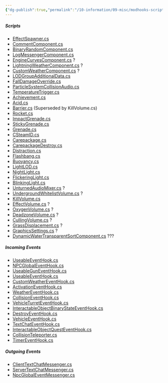 ```yaml
---
{"dg-publish":true,"permalink":"/10-information/09-misc/modhooks-scripts/list-of-unturned-modhooks-and-scripts/","created":"2024-11-15T20:01:08.903+07:00","updated":"2024-11-15T22:33:54.722+07:00"}
---
```


##### Scripts
- [EffectSpawner.cs](https://github.com/Unturned-Datamining/Unturned-Datamining/blob/09b5dd59b7981ff4f27ca917f31689b12fbdaec1/Assembly-CSharp/SDG.Unturned/EffectManager.cs) 
- [CommentComponent.cs](https://github.com/Unturned-Datamining/Unturned-Datamining/blob/09b5dd59b7981ff4f27ca917f31689b12fbdaec1/Assembly-CSharp/SDG.Unturned/CommentComponent.cs)
- [BinaryRandomComponent.cs](https://github.com/Unturned-Datamining/Unturned-Datamining/blob/09b5dd59b7981ff4f27ca917f31689b12fbdaec1/Assembly-CSharp/SDG.Unturned/BinaryRandomComponent.cs)
- [LogMessengerComponent.cs](https://github.com/Unturned-Datamining/Unturned-Datamining/blob/09b5dd59b7981ff4f27ca917f31689b12fbdaec1/Assembly-CSharp/SDG.Unturned/LogMessengerComponent.cs)
- [EngineCurvesComponent.cs](<https://github.com/Unturned-Datamining/Unturned-Datamining/blob/09b5dd59b7981ff4f27ca917f31689b12fbdaec1/Assembly-CSharp/SDG.Unturned/EngineCurvesComponent.cs>) ?
- [LightningWeatherComponent.cs](<https://github.com/Unturned-Datamining/Unturned-Datamining/blob/09b5dd59b7981ff4f27ca917f31689b12fbdaec1/Assembly-CSharp/SDG.Unturned/LightningWeatherComponent.cs>) ?
- [CustomWeatherComponent.cs](<https://github.com/Unturned-Datamining/Unturned-Datamining/blob/09b5dd59b7981ff4f27ca917f31689b12fbdaec1/Assembly-CSharp/SDG.Unturned/CustomWeatherComponent.cs>) ?
- [LODGroupAdditionalData.cs](https://github.com/Unturned-Datamining/Unturned-Datamining/blob/09b5dd59b7981ff4f27ca917f31689b12fbdaec1/Assembly-CSharp/SDG.Unturned/LODGroupAdditionalData.cs)
- [FallDamageOverride.cs](https://github.com/Unturned-Datamining/Unturned-Datamining/blob/09b5dd59b7981ff4f27ca917f31689b12fbdaec1/Assembly-CSharp/SDG.Unturned/FallDamageOverride.cs)
- [ParticleSystemCollisionAudio.cs](https://github.com/Unturned-Datamining/Unturned-Datamining/blob/09b5dd59b7981ff4f27ca917f31689b12fbdaec1/Assembly-CSharp/SDG.Unturned/ParticleSystemCollisionAudio.cs)
- [TemperatureTrigger.cs](https://github.com/Unturned-Datamining/Unturned-Datamining/blob/09b5dd59b7981ff4f27ca917f31689b12fbdaec1/Assembly-CSharp/SDG.Unturned/TemperatureTrigger.cs)
- [Achievement.cs](<https://github.com/Unturned-Datamining/Unturned-Datamining/blob/09b5dd59b7981ff4f27ca917f31689b12fbdaec1/Assembly-CSharp/SDG.Unturned/Achievement.cs>)
- [Acid.cs](<https://github.com/Unturned-Datamining/Unturned-Datamining/blob/09b5dd59b7981ff4f27ca917f31689b12fbdaec1/Assembly-CSharp/SDG.Unturned/Acid.cs>)
- [Barrier.cs](<https://github.com/Unturned-Datamining/Unturned-Datamining/blob/09b5dd59b7981ff4f27ca917f31689b12fbdaec1/Assembly-CSharp/SDG.Unturned/Barrier.cs>) (Superseded by KillVolume.cs)
- [Rocket.cs](<https://github.com/Unturned-Datamining/Unturned-Datamining/blob/09b5dd59b7981ff4f27ca917f31689b12fbdaec1/Assembly-CSharp/SDG.Unturned/Rocket.cs>)
- [ImpactGrenade.cs](<https://github.com/Unturned-Datamining/Unturned-Datamining/blob/09b5dd59b7981ff4f27ca917f31689b12fbdaec1/Assembly-CSharp/SDG.Unturned/ImpactGrenade.cs>)
- [StickyGrenade.cs](<https://github.com/Unturned-Datamining/Unturned-Datamining/blob/09b5dd59b7981ff4f27ca917f31689b12fbdaec1/Assembly-CSharp/SDG.Unturned/StickyGrenade.cs>)
- [Grenade.cs](<https://github.com/Unturned-Datamining/Unturned-Datamining/blob/09b5dd59b7981ff4f27ca917f31689b12fbdaec1/Assembly-CSharp/SDG.Unturned/Grenade.cs>)
- [CSteamID.cs](<https://github.com/olie304/UnturnedScripts/blob/master/CSteamID.cs>)
- [Carepackage.cs](<https://github.com/Unturned-Datamining/Unturned-Datamining/blob/09b5dd59b7981ff4f27ca917f31689b12fbdaec1/Assembly-CSharp/SDG.Unturned/Carepackage.cs>)
- [CarepackageDestroy.cs](<https://github.com/Unturned-Datamining/Unturned-Datamining/blob/09b5dd59b7981ff4f27ca917f31689b12fbdaec1/Assembly-CSharp/SDG.Unturned/CarepackageDestroy.cs>)
- [Distraction.cs](<https://github.com/Unturned-Datamining/Unturned-Datamining/blob/09b5dd59b7981ff4f27ca917f31689b12fbdaec1/Assembly-CSharp/SDG.Unturned/Distraction.cs>)
- [Flashbang.cs](<https://github.com/Unturned-Datamining/Unturned-Datamining/blob/09b5dd59b7981ff4f27ca917f31689b12fbdaec1/Assembly-CSharp/SDG.Unturned/Flashbang.cs>)
- [Buoyancy.cs](<https://github.com/Unturned-Datamining/Unturned-Datamining/blob/09b5dd59b7981ff4f27ca917f31689b12fbdaec1/Assembly-CSharp/SDG.Unturned/Buoyancy.cs>)
- [LightLOD.cs](<https://github.com/Unturned-Datamining/Unturned-Datamining/blob/09b5dd59b7981ff4f27ca917f31689b12fbdaec1/Assembly-CSharp/SDG.Unturned/LightLOD.cs>)
- [NightLight.cs](<https://github.com/Unturned-Datamining/Unturned-Datamining/blob/09b5dd59b7981ff4f27ca917f31689b12fbdaec1/Assembly-CSharp/SDG.Unturned/NightLight.cs>)
- [FlickeringLight.cs](<https://github.com/Unturned-Datamining/Unturned-Datamining/blob/09b5dd59b7981ff4f27ca917f31689b12fbdaec1/Assembly-CSharp/SDG.Unturned/FlickeringLight.cs>)
- [BlinkingLight.cs](<https://github.com/Unturned-Datamining/Unturned-Datamining/blob/09b5dd59b7981ff4f27ca917f31689b12fbdaec1/Assembly-CSharp/SDG.Unturned/BlinkingLight.cs>) 
- [UnturnedAudioMixer.cs](<https://github.com/Unturned-Datamining/Unturned-Datamining/blob/09b5dd59b7981ff4f27ca917f31689b12fbdaec1/Assembly-CSharp/SDG.Unturned/UnturnedAudioMixer.cs>) ?
- [UndergroundWhitelistVolume.cs](<https://github.com/Unturned-Datamining/Unturned-Datamining/blob/09b5dd59b7981ff4f27ca917f31689b12fbdaec1/Assembly-CSharp/SDG.Framework.Devkit/UndergroundWhitelistVolume.cs>) ?
- [KillVolume.cs](<https://github.com/Unturned-Datamining/Unturned-Datamining/blob/09b5dd59b7981ff4f27ca917f31689b12fbdaec1/Assembly-CSharp/SDG.Framework.Devkit/KillVolume.cs>)
- [EffectVolume.cs](<https://github.com/Unturned-Datamining/Unturned-Datamining/blob/09b5dd59b7981ff4f27ca917f31689b12fbdaec1/Assembly-CSharp/SDG.Framework.Devkit/EffectVolume.cs>) ?
- [OxygenVolume.cs](<https://github.com/Unturned-Datamining/Unturned-Datamining/blob/09b5dd59b7981ff4f27ca917f31689b12fbdaec1/Assembly-CSharp/SDG.Framework.Devkit/OxygenVolume.cs>) ?
- [DeadzoneVolume.cs](<https://github.com/Unturned-Datamining/Unturned-Datamining/blob/09b5dd59b7981ff4f27ca917f31689b12fbdaec1/Assembly-CSharp/SDG.Framework.Devkit/DeadzoneVolume.cs>) ?
- [CullingVolume.cs](<https://github.com/Unturned-Datamining/Unturned-Datamining/blob/09b5dd59b7981ff4f27ca917f31689b12fbdaec1/Assembly-CSharp/SDG.Framework.Devkit/CullingVolume.cs>) ?
- [GrassDisplacement.cs](<https://github.com/Unturned-Datamining/Unturned-Datamining/blob/09b5dd59b7981ff4f27ca917f31689b12fbdaec1/Assembly-CSharp/SDG.Unturned/GrassDisplacement.cs>) ?
- [GraphicsSettings.cs](<https://github.com/Unturned-Datamining/Unturned-Datamining/blob/09b5dd59b7981ff4f27ca917f31689b12fbdaec1/Assembly-CSharp/SDG.Unturned/GraphicsSettings.cs>) ?
- [DynamicWaterTransparentSortComponent.cs](<https://github.com/Unturned-Datamining/Unturned-Datamining/blob/09b5dd59b7981ff4f27ca917f31689b12fbdaec1/Assembly-CSharp/SDG.Unturned/DynamicWaterTransparentSortComponent.cs>) ???

##### Incoming Events
- [UseableEventHook.cs](https://github.com/Unturned-Datamining/Unturned-Datamining/blob/09b5dd59b7981ff4f27ca917f31689b12fbdaec1/Assembly-CSharp/SDG.Unturned/UseableEventHook.cs) 
- [NPCGlobalEventHook.cs](https://github.com/Unturned-Datamining/Unturned-Datamining/blob/09b5dd59b7981ff4f27ca917f31689b12fbdaec1/Assembly-CSharp/SDG.Unturned/NpcGlobalEventHook.cs)
- [UseableGunEventHook.cs](https://github.com/Unturned-Datamining/Unturned-Datamining/blob/09b5dd59b7981ff4f27ca917f31689b12fbdaec1/Assembly-CSharp/SDG.Unturned/UseableGunEventHook.cs)
- [UseableEventHook.cs](https://github.com/Unturned-Datamining/Unturned-Datamining/blob/09b5dd59b7981ff4f27ca917f31689b12fbdaec1/Assembly-CSharp/SDG.Unturned/UseableEventHook.cs)
- [CustomWeatherEventHook.cs](https://github.com/Unturned-Datamining/Unturned-Datamining/blob/09b5dd59b7981ff4f27ca917f31689b12fbdaec1/Assembly-CSharp/SDG.Unturned/CustomWeatherEventHook.cs)
- [ActivationEventHook.cs](https://github.com/Unturned-Datamining/Unturned-Datamining/blob/09b5dd59b7981ff4f27ca917f31689b12fbdaec1/Assembly-CSharp/SDG.Unturned/ActivationEventHook.cs)
- [WeatherEventHook.cs](https://github.com/Unturned-Datamining/Unturned-Datamining/blob/09b5dd59b7981ff4f27ca917f31689b12fbdaec1/Assembly-CSharp/SDG.Unturned/WeatherEventHook.cs)
- [CollisionEventHook.cs](https://github.com/Unturned-Datamining/Unturned-Datamining/blob/09b5dd59b7981ff4f27ca917f31689b12fbdaec1/Assembly-CSharp/SDG.Unturned/CollisionEventHook.cs)
- [VehicleTurretEventHook.cs](https://github.com/Unturned-Datamining/Unturned-Datamining/blob/09b5dd59b7981ff4f27ca917f31689b12fbdaec1/Assembly-CSharp/SDG.Unturned/VehicleTurretEventHook.cs)
- [InteractableObjectBinaryStateEventHook.cs](https://github.com/Unturned-Datamining/Unturned-Datamining/blob/09b5dd59b7981ff4f27ca917f31689b12fbdaec1/Assembly-CSharp/SDG.Unturned/InteractableObjectBinaryStateEventHook.cs)
- [DestroyEventHook.cs](https://github.com/Unturned-Datamining/Unturned-Datamining/blob/09b5dd59b7981ff4f27ca917f31689b12fbdaec1/Assembly-CSharp/SDG.Unturned/DestroyEventHook.cs)
- [VehicleEventHook.cs](https://github.com/Unturned-Datamining/Unturned-Datamining/blob/09b5dd59b7981ff4f27ca917f31689b12fbdaec1/Assembly-CSharp/SDG.Unturned/VehicleEventHook.cs)
- [TextChatEventHook.cs](https://github.com/Unturned-Datamining/Unturned-Datamining/blob/09b5dd59b7981ff4f27ca917f31689b12fbdaec1/Assembly-CSharp/SDG.Unturned/TextChatEventHook.cs)
- [InteractableObjectQuestEventHook.cs](https://github.com/Unturned-Datamining/Unturned-Datamining/blob/09b5dd59b7981ff4f27ca917f31689b12fbdaec1/Assembly-CSharp/SDG.Unturned/InteractableObjectQuestEventHook.cs)
- [CollisionTeleporter.cs](https://github.com/Unturned-Datamining/Unturned-Datamining/blob/09b5dd59b7981ff4f27ca917f31689b12fbdaec1/Assembly-CSharp/SDG.Unturned/CollisionTeleporter.cs)
- [TimerEventHook.cs](https://github.com/Unturned-Datamining/Unturned-Datamining/blob/09b5dd59b7981ff4f27ca917f31689b12fbdaec1/Assembly-CSharp/SDG.Unturned/TimerEventHook.cs)

##### Outgoing Events
- [ClientTextChatMessenger.cs](https://github.com/Unturned-Datamining/Unturned-Datamining/blob/09b5dd59b7981ff4f27ca917f31689b12fbdaec1/Assembly-CSharp/SDG.Unturned/ClientTextChatMessenger.cs)
- [ServerTextChatMessenger.cs](https://github.com/Unturned-Datamining/Unturned-Datamining/blob/09b5dd59b7981ff4f27ca917f31689b12fbdaec1/Assembly-CSharp/SDG.Unturned/ServerTextChatMessenger.cs)
- [NpcGlobalEventMessenger.cs](https://github.com/Unturned-Datamining/Unturned-Datamining/blob/09b5dd59b7981ff4f27ca917f31689b12fbdaec1/Assembly-CSharp/SDG.Unturned/NpcGlobalEventMessenger.cs)